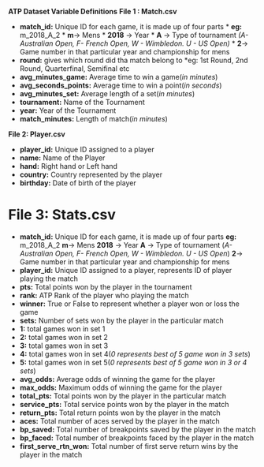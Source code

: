 **ATP Dataset Variable Definitions**
**File 1 : Match.csv**
* __match_id:__ Unique ID for each game, it is made up of four parts
        * __eg:__ m_2018_A_2
          * __m__-> Mens 
             * __2018__ -> Year
              * __A__ -> Type of tournament *(A- Australian Open, F- French Open, W - Wimbledon. U - US Open)*
              * __2__-> Game number in that particular year and championship for mens
* __round:__ gives which round did tha match belong to *eg: 1st Round, 2nd Round, Quarterfinal, Semifinal etc
* __avg_minutes_game:__ Average time to win a game(*in minutes*)
* __avg_seconds_points:__ Average time to win a point(*in seconds*)
* __avg_minutes_set:__ Average length of a set(*in minutes*)
* __tournament:__ Name of the Tournament
* __year:__ Year of the Tournament
* __match_minutes:__ Length of match(*in minutes*)

__File 2: Player.csv__

* __player_id:__ Unique ID assigned to a player
* __name:__ Name of the Player
* __hand:__ Right hand or Left hand
* __country:__ Country represented by the player
* __birthday:__ Date of birth of the player

# File 3: Stats.csv
* __match_id:__ Unique ID for each game, it is made up of four parts
          __eg:__ m_2018_A_2
              __m__-> Mens 
              __2018__ -> Year
              __A__ -> Type of tournament (*A- Australian Open, F- French Open, W - Wimbledon. U - US Open*)
              __2__-> Game number in that particular year and championship for mens
* __player_id:__ Unique ID assigned to a player, represents ID of player playing the match
* __pts:__ Total points won by the player in the tournament
* __rank:__ ATP Rank of the player who playing the match
* __winner:__ True or False to represent whether a player won or loss the game
* __sets:__ Number of sets won by the player in the particular match
* __1:__ total games won in set 1
* __2:__ total games won in set 2
* __3:__ total games won in set 3
* __4:__ total games won in set 4(*0 represents best of 5 game won in 3 sets*)
* __5:__ total games won in set 5(*0 represents best of 5 game won in 3 or 4 sets*)  
* __avg_odds:__ Average odds of winning the game for the player
* __max_odds:__ Maximum odds of winning the game for the player 
* __total_pts:__ Total points won by the player in the particular match
* __service_pts:__ Total service points won by the player in the match
* __return_pts:__ Total return points won by the player in the match
* __aces:__ Total number of aces served by the player in the match
* __bp_saved:__ Total number of breakpoints saved by the player in the match
* __bp_faced:__ Total number of breakpoints faced by the player in the match
* __first_serve_rtn_won:__ Total number of first serve return wins by the player in the match
